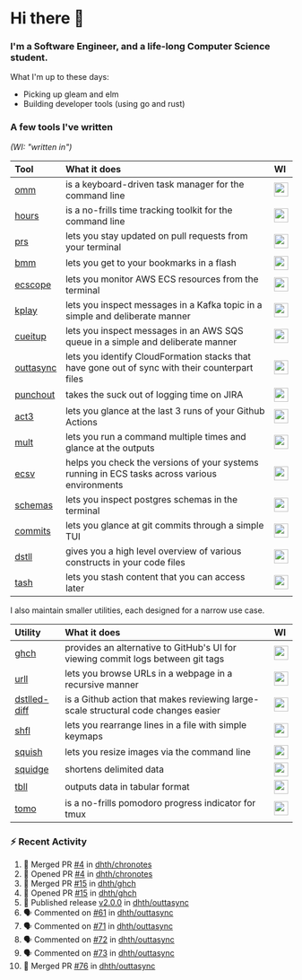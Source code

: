 Hi there 👋
===

### I'm a Software Engineer, and a life-long Computer Science student.

What I'm up to these days:

- Picking up gleam and elm
- Building developer tools (using go and rust)

### A few tools I've written

*(WI: "written in")*

| Tool                                           | What it does                                                                                    | WI                                                                                                                                                     |
|:-----------------------------------------------|:------------------------------------------------------------------------------------------------|:-------------------------------------------------------------------------------------------------------------------------------------------------------|
| [omm](https://github.com/dhth/omm)             | is a keyboard-driven task manager for the command line                                          | <a href="https://github.com/dhth?tab=repositories&language=go"><img height=25px src="https://go-skill-icons.vercel.app/api/icons?i=go"/></a>           |
| [hours](https://github.com/dhth/hours)         | is a no-frills time tracking toolkit for the command line                                       | <a href="https://github.com/dhth?tab=repositories&language=go"><img height=25px src="https://go-skill-icons.vercel.app/api/icons?i=go"/></a>           |
| [prs](https://github.com/dhth/prs)             | lets you stay updated on pull requests from your terminal                                       | <a href="https://github.com/dhth?tab=repositories&language=go"><img height=25px src="https://go-skill-icons.vercel.app/api/icons?i=go"/></a>           |
| [bmm](https://github.com/dhth/bmm)             | lets you get to your bookmarks in a flash                                                       | <a href="https://github.com/dhth?tab=repositories&language=rust"><img height=25px src="https://go-skill-icons.vercel.app/api/icons?i=rust"/></a>       |
| [ecscope](https://github.com/dhth/ecscope)     | lets you monitor AWS ECS resources from the terminal                                            | <a href="https://github.com/dhth?tab=repositories&language=rust"><img height=25px src="https://go-skill-icons.vercel.app/api/icons?i=rust,gleam"/></a> |
| [kplay](https://github.com/dhth/kplay)         | lets you inspect messages in a Kafka topic in a simple and deliberate manner                    | <a href="https://github.com/dhth?tab=repositories&language=go"><img height=25px src="https://go-skill-icons.vercel.app/api/icons?i=go,gleam"/></a>     |
| [cueitup](https://github.com/dhth/cueitup)     | lets you inspect messages in an AWS SQS queue in a simple and deliberate manner                 | <a href="https://github.com/dhth?tab=repositories&language=go"><img height=25px src="https://go-skill-icons.vercel.app/api/icons?i=go,gleam"/></a>     |
| [outtasync](https://github.com/dhth/outtasync) | lets you identify CloudFormation stacks that have gone out of sync with their counterpart files | <a href="https://github.com/dhth?tab=repositories&language=go"><img height=25px src="https://go-skill-icons.vercel.app/api/icons?i=go"/></a>           |
| [punchout](https://github.com/dhth/punchout)   | takes the suck out of logging time on JIRA                                                      | <a href="https://github.com/dhth?tab=repositories&language=go"><img height=25px src="https://go-skill-icons.vercel.app/api/icons?i=go"/></a>           |
| [act3](https://github.com/dhth/act3)           | lets you glance at the last 3 runs of your Github Actions                                       | <a href="https://github.com/dhth?tab=repositories&language=go"><img height=25px src="https://go-skill-icons.vercel.app/api/icons?i=go"/></a>           |
| [mult](https://github.com/dhth/mult)           | lets you run a command multiple times and glance at the outputs                                 | <a href="https://github.com/dhth?tab=repositories&language=go"><img height=25px src="https://go-skill-icons.vercel.app/api/icons?i=go"/></a>           |
| [ecsv](https://github.com/dhth/ecsv)           | helps you check the versions of your systems running in ECS tasks across various environments   | <a href="https://github.com/dhth?tab=repositories&language=go"><img height=25px src="https://go-skill-icons.vercel.app/api/icons?i=go"/></a>           |
| [schemas](https://github.com/dhth/schemas)     | lets you inspect postgres schemas in the terminal                                               | <a href="https://github.com/dhth?tab=repositories&language=go"><img height=25px src="https://go-skill-icons.vercel.app/api/icons?i=go"/></a>           |
| [commits](https://github.com/dhth/commits)     | lets you glance at git commits through a simple TUI                                             | <a href="https://github.com/dhth?tab=repositories&language=go"><img height=25px src="https://go-skill-icons.vercel.app/api/icons?i=go"/></a>           |
| [dstll](https://github.com/dhth/dstll)         | gives you a high level overview of various constructs in your code files                        | <a href="https://github.com/dhth?tab=repositories&language=go"><img height=25px src="https://go-skill-icons.vercel.app/api/icons?i=go"/></a>           |
| [tash](https://github.com/dhth/tash)           | lets you stash content that you can access later                                                | <a href="https://github.com/dhth?tab=repositories&language=rust"><img height=25px src="https://go-skill-icons.vercel.app/api/icons?i=rust"/></a>       |

I also maintain smaller utilities, each designed for a narrow use case.

| Utility                                                     | What it does                                                                       | WI                                                                                                                                                      |
|:------------------------------------------------------------|:-----------------------------------------------------------------------------------|:--------------------------------------------------------------------------------------------------------------------------------------------------------|
| [ghch](https://github.com/dhth/ghch)                        | provides an alternative to GitHub's UI for viewing commit logs between git tags    | <a href="https://github.com/dhth?tab=repositories&language=gleam"><img height=25px src="https://go-skill-icons.vercel.app/api/icons?i=gleam,rust"/></a> |
| [urll](https://github.com/dhth/urll)                        | lets you browse URLs in a webpage in a recursive manner                            | <a href="https://github.com/dhth?tab=repositories&language=rust"><img height=25px src="https://go-skill-icons.vercel.app/api/icons?i=rust"/></a>        |
| [dstlled-diff](https://github.com/dhth/dstlled-diff-action) | is a Github action that makes reviewing large-scale structural code changes easier | <a href="https://github.com/dhth?tab=repositories&language=shell"><img height=25px src="https://go-skill-icons.vercel.app/api/icons?i=bash"/></a>       |
| [shfl](https://github.com/dhth/shfl)                        | lets you rearrange lines in a file with simple keymaps                             | <a href="https://github.com/dhth?tab=repositories&language=rust"><img height=25px src="https://go-skill-icons.vercel.app/api/icons?i=rust"/></a>        |
| [squish](https://github.com/dhth/squish)                    | lets you resize images via the command line                                        | <a href="https://github.com/dhth?tab=repositories&language=rust"><img height=25px src="https://go-skill-icons.vercel.app/api/icons?i=rust"/></a>        |
| [squidge](https://github.com/dhth/squidge)                  | shortens delimited data                                                            | <a href="https://github.com/dhth?tab=repositories&language=rust"><img height=25px src="https://go-skill-icons.vercel.app/api/icons?i=rust"/></a>        |
| [tbll](https://github.com/dhth/tbll)                        | outputs data in tabular format                                                     | <a href="https://github.com/dhth?tab=repositories&language=rust"><img height=25px src="https://go-skill-icons.vercel.app/api/icons?i=rust"/></a>        |
| [tomo](https://github.com/dhth/tomo)                        | is a no-frills pomodoro progress indicator for tmux                                | <a href="https://github.com/dhth?tab=repositories&language=rust"><img height=25px src="https://go-skill-icons.vercel.app/api/icons?i=rust"/></a>        |

### :zap: Recent Activity

<!--START_SECTION:activity-->
1. 🎉 Merged PR [#4](https://github.com/dhth/chronotes/pull/4) in [dhth/chronotes](https://github.com/dhth/chronotes)
2. 💪 Opened PR [#4](https://github.com/dhth/chronotes/pull/4) in [dhth/chronotes](https://github.com/dhth/chronotes)
3. 🎉 Merged PR [#15](https://github.com/dhth/ghch/pull/15) in [dhth/ghch](https://github.com/dhth/ghch)
4. 💪 Opened PR [#15](https://github.com/dhth/ghch/pull/15) in [dhth/ghch](https://github.com/dhth/ghch)
5. 🚀 Published release [v2.0.0](https://github.com/dhth/outtasync/releases/tag/v2.0.0) in [dhth/outtasync](https://github.com/dhth/outtasync)
6. 🗣 Commented on [#61](https://github.com/dhth/outtasync/pull/61#issuecomment-2858971562) in [dhth/outtasync](https://github.com/dhth/outtasync)
7. 🗣 Commented on [#71](https://github.com/dhth/outtasync/pull/71#issuecomment-2858971087) in [dhth/outtasync](https://github.com/dhth/outtasync)
8. 🗣 Commented on [#72](https://github.com/dhth/outtasync/pull/72#issuecomment-2858970569) in [dhth/outtasync](https://github.com/dhth/outtasync)
9. 🗣 Commented on [#73](https://github.com/dhth/outtasync/pull/73#issuecomment-2858970237) in [dhth/outtasync](https://github.com/dhth/outtasync)
10. 🎉 Merged PR [#76](https://github.com/dhth/outtasync/pull/76) in [dhth/outtasync](https://github.com/dhth/outtasync)
<!--END_SECTION:activity-->
